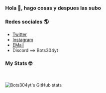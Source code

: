 
<!--
**bots304yt/bots304yt** is a ✨ _special_ ✨ repository because its `README.md` (this file) appears on your GitHub profile.

Here are some ideas to get you started:

- 🔭 I’m currently working on ...
- 🌱 I’m currently learning ...
- 👯 I’m looking to collaborate on ...
- 🤔 I’m looking for help with ...
- 💬 Ask me about ...
- 📫 How to reach me: ...
- 😄 Pronouns: ...
- ⚡ Fun fact: ...
-->
### Hola 👋, hago cosas y despues las subo

### Redes sociales 🌎

   - [Twitter](https://twitter.com/bots304yt)
   - [Instagram](https://www.instagram.com/botss304/)
   - [EMail](https://mail.google.com/mail/u/0/?fs=1&to=bots304yt@gmail.com&su=&body=&tf=cm)
   - Discord ==> Bots304yt

### My Stats 🤓
<br><br />
![Bots304yt's GitHub stats](https://github-readme-stats.vercel.app/api?username=bots304yt&show_icons=true&theme=radical)
